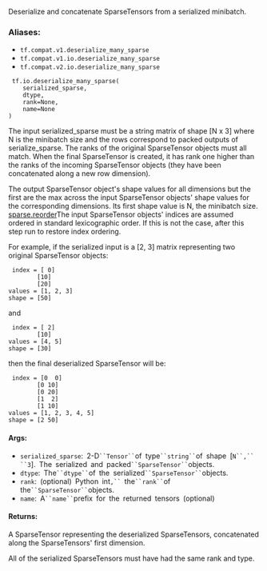 
Deserialize and concatenate SparseTensors from a serialized minibatch.
### Aliases:
- `tf.compat.v1.deserialize_many_sparse`
- `tf.compat.v1.io.deserialize_many_sparse`
- `tf.compat.v2.io.deserialize_many_sparse`

```
 tf.io.deserialize_many_sparse(
    serialized_sparse,
    dtype,
    rank=None,
    name=None
)
```

The input serialized_sparse must be a string matrix of shape [N x 3] where N is the minibatch size and the rows correspond to packed outputs of serialize_sparse. The ranks of the original SparseTensor objects must all match. When the final SparseTensor is created, it has rank one higher than the ranks of the incoming SparseTensor objects (they have been concatenated along a new row dimension).

The output SparseTensor object's shape values for all dimensions but the first are the max across the input SparseTensor objects' shape values for the corresponding dimensions. Its first shape value is N, the minibatch size.
[sparse.reorder](https://www.tensorflow.org/api_docs/python/tf/sparse/reorder)The input SparseTensor objects' indices are assumed ordered in standard lexicographic order. If this is not the case, after this step run  to restore index ordering.


For example, if the serialized input is a [2, 3] matrix representing two original SparseTensor objects:

```
 index = [ 0]
        [10]
        [20]
values = [1, 2, 3]
shape = [50]
```

and

```
 index = [ 2]
        [10]
values = [4, 5]
shape = [30]
```

then the final deserialized SparseTensor will be:

```
 index = [0  0]
        [0 10]
        [0 20]
        [1  2]
        [1 10]
values = [1, 2, 3, 4, 5]
shape = [2 50]
```
#### Args:
- `serialized_sparse`:` `2-D` ``Tensor`` `of` `type` ``string`` `of` `shape` `[`N``,`` ``3`].` `The` `serialized` `and` `packed` ``SparseTensor`` `objects.
- `dtype`:` `The` ``dtype`` `of` `the` `serialized` ``SparseTensor`` `objects.
- `rank`:` `(optional)` `Python` `int`,`` `the` ``rank`` `of` `the` ``SparseTensor`` `objects.
- `name`:` `A` ``name`` `prefix` `for` `the` `returned` `tensors` `(optional)
#### Returns:

A SparseTensor representing the deserialized SparseTensors, concatenated along the SparseTensors' first dimension.

All of the serialized SparseTensors must have had the same rank and type.
